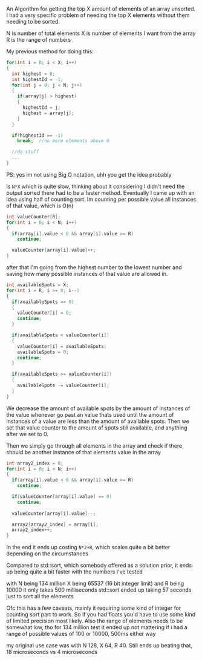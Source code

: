 An Algorithm for getting the top X amount of elements of an array unsorted.
I had a very specific problem of needing the top X elements without them needing to be sorted.

N is number of total elements
X is number of elements I want from the array
R is the range of numbers

My previous method for doing this:
```c
for(int i = 0; i < X; i++)
{
  int highest = 0;
  int highestId = -1;
  for(int j = 0; j < N; j++)
  {
    if(array[j] > highest)
    {
      highestId = j;
      highest = array[j];
    }
  }

  if(highestId == -1)
    break;  //no more elements above 0

  //do stuff
  ...
}
```

PS: yes im not using Big O notation, uhh you get the idea probably

Is `N*X` which is quite slow, thinking about it considering I didn't need the output sorted there had to be a faster method.
Eventually I came up with an idea using half of counting sort.
Im counting per possible value all instances of that value, which is O(n)
```c
int valueCounter[R];
for(int i = 0; i < N; i++)
{
  if(array[i].value < 0 && array[i].value >= R)
    continue;

  valueCounter[array[i].value]++;
}
```

after that I'm going from the highest number to the lowest number and saving how many possible instances of that value are allowed in.
```c
int availableSpots = X;
for(int i = R; i >= 0; i--)
{
  if(availableSpots == 0)
  {
    valueCounter[i] = 0;
    continue;
  }

  if(availableSpots < valueCounter[i])
  {
    valueCounter[i] = availableSpots;
    availableSpots = 0;
    continue;
  }

  if(availableSpots >= valueCounter[i])
  {
    availableSpots -= valueCounter[i];
  }
}
```
We decrease the amount of available spots by the amount of instances of the value whenever go past an value thats used until the amount of instances of a value are less than the amount of available spots.
Then we set that value counter to the amount of spots still available, and anything after we set to 0.

Then we simply go through all elements in the array and check if there should be another instance of that elements value in the array
```c
int array2_index = 0;
for(int i = 0; i < N; i++)
{
  if(array[i].value < 0 && array[i].value >= R)
    continue;

  if(valueCounter[array[i].value] == 0)
    continue;
  
  valueCounter[array[i].value]--;

  array2[array2_index] = array[i];
  array2_index++;
}
```
In the end it ends up costing `N*2+R`, which scales quite a bit better depending on the circumstances

Compared to std::sort, which somebody offered as a solution prior, it ends up being quite a bit faster with the numbers I've tested

with N being 134 million
X being 65537 (16 bit integer limit)
and R being 10000
it only takes 500 milliseconds
std::sort ended up taking 57 seconds just to sort all the elements

Ofc this has a few caveats, mainly it requiring some kind of integer for counting sort part to work. So if you had floats you'd have to use some kind of limited precision most likely.
Also the range of elements needs to be somewhat low, tho for 134 million test it ended up not mattering if i had a range of possible values of 100 or 10000, 500ms either way

my original use case was with N 128, X 64, R 40.
Still ends up beating that, 18 microseconds vs 4 microseconds
